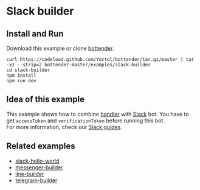 # Slack builder

## Install and Run

Download this example or clone [bottender](https://github.com/Yoctol/bottender).

```
curl https://codeload.github.com/Yoctol/bottender/tar.gz/master | tar -xz --strip=2 bottender-master/examples/slack-builder
cd slack-builder
npm install
npm run dev
```

## Idea of this example

This example shows how to combine
[handler](https://bottender.js.org/docs/APIReference-Handler) with
[Slack](https://slack.com/) bot. You have to get `accessToken` and `verificationToken` before running
this bot.\
For more information, check our [Slack guides](https://bottender.js.org/docs/Platforms-Slack).

## Related examples

* [slack-hello-world](../slack-hello-world)
* [messenger-builder](../messenger-builder)
* [line-builder](../line-builder)
* [telegram-builder](../telegram-builder)
